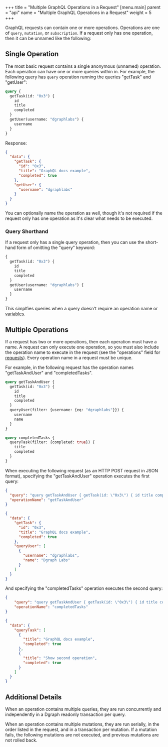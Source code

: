 +++
title = "Multiple GraphQL Operations in a Request"
[menu.main]
    parent = "api"
    name = "Multiple GraphQL Operations in a Request"
    weight = 5   
+++

GraphQL requests can contain one or more operations. Operations are one of `query`, `mutation`, or `subscription`. If a request only has one operation, then it can be unnamed like the following:

## Single Operation

The most basic request contains a single anonymous (unnamed) operation. Each operation can have one or more queries within in. For example, the following query has `query` operation running the queries "getTask" and "getUser":

```graphql
query {
  getTask(id: "0x3") {
    id
    title
    completed
  }
  getUser(username: "dgraphlabs") {
    username
  }
}
```

Response:

```json
{
  "data": {
    "getTask": {
      "id": "0x3",
      "title": "GraphQL docs example",
      "completed": true
    },
    "getUser": {
      "username": "dgraphlabs"
    }
  }
}
```

You can optionally name the operation as well, though it's not required if the request only has one operation as it's clear what needs to be executed.

### Query Shorthand

If a request only has a single query operation, then you can use the short-hand form of omitting the "query" keyword:

```graphql
{
  getTask(id: "0x3") {
    id
    title
    completed
  }
  getUser(username: "dgraphlabs") {
    username
  }
}
```

This simplfies queries when a query doesn't require an operation name or [variables](../variables).

## Multiple Operations

If a request has two or more operations, then each operation must have a name. A request can only execute one operation, so you must also include the operation name to execute in the request (see the "operations" field for [requests](../requests)). Every operation name in a request must be unique.

For example, in the following request has the operation names "getTaskAndUser" and "completedTasks".

```graphql
query getTaskAndUser {
  getTask(id: "0x3") {
    id
    title
    completed
  }
  queryUser(filter: {username: {eq: "dgraphlabs"}}) {
    username
    name
  }
}

query completedTasks {
  queryTask(filter: {completed: true}) {
    title
    completed
  }
}
```

When executing the following request (as an HTTP POST request in JSON format), specifying the "getTaskAndUser" operation executes the first query:

```json
{
  "query": "query getTaskAndUser { getTask(id: \"0x3\") { id title completed } queryUser(filter: {username: {eq: \"dgraphlabs\"}}) { username name }\n}\n\nquery completedTasks { queryTask(filter: {completed: true}) { title completed }}",
  "operationName": "getTaskAndUser"
}
```

```json
{
  "data": {
    "getTask": {
      "id": "0x3",
      "title": "GraphQL docs example",
      "completed": true
    },
    "queryUser": [
      {
        "username": "dgraphlabs",
        "name": "Dgraph Labs"
      }
    ]
  }
}
```

And specifying the "completedTasks" operation executes the second query:

```json
{
	"query": "query getTaskAndUser { getTask(id: \"0x3\") { id title completed } queryUser(filter: {username: {eq: \"dgraphlabs\"}}) { username name }\n}\n\nquery completedTasks { queryTask(filter: {completed: true}) { title completed }}",
	"operationName": "completedTasks"
}
```

```json
{
  "data": {
    "queryTask": [
      {
        "title": "GraphQL docs example",
        "completed": true
      },
      {
        "title": "Show second operation",
        "completed": true
      }
    ]
  }
}
```

## Additional Details

When an operation contains multiple queries, they are run concurrently and independently in a  Dgraph readonly transaction per query.

When an operation contains multiple mutations, they are run serially, in the order listed in the request, and in a transaction per mutation. If a mutation fails, the following mutations are not executed, and previous mutations are not rolled back.
